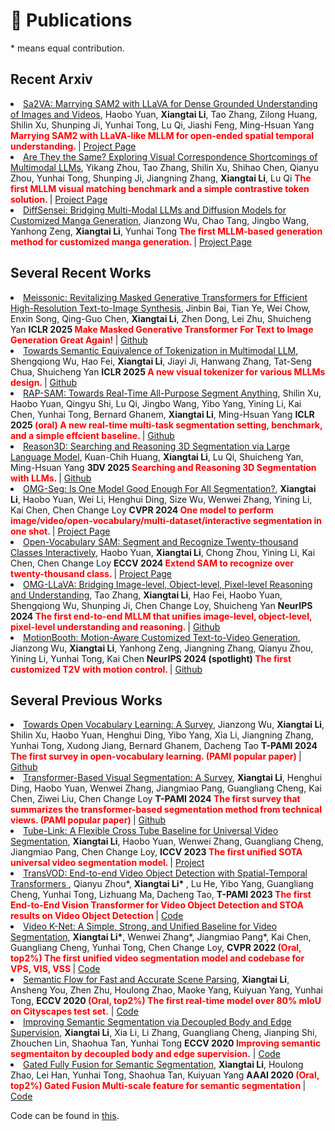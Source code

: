 # 📝 Publications  

\* means equal contribution.


## Recent Arxiv 

<li><a href="https://arxiv.org/abs/2501.04001">Sa2VA: Marrying SAM2 with LLaVA for Dense Grounded Understanding of Images and Videos</a>,  
     Haobo Yuan, <strong>Xiangtai Li</strong>, Tao Zhang, Zilong Huang, Shilin Xu, Shunping Ji, Yunhai Tong, Lu Qi, Jiashi Feng, Ming-Hsuan Yang
      <strong><span style="color:red"> Marrying SAM2 with LLaVA-like MLLM for open-ended spatial temporal understanding. </span> </strong> | <a href="https://lxtgh.github.io/project/sa2va/">Project Page</a> </li>

<li><a href="https://arxiv.org/abs/2501.04670">Are They the Same? Exploring Visual Correspondence Shortcomings of Multimodal LLMs</a>,  
    Yikang Zhou, Tao Zhang, Shilin Xu, Shihao Chen, Qianyu Zhou, Yunhai Tong, Shunping Ji, Jiangning Zhang, <strong>Xiangtai Li</strong>, Lu Qi
      <strong><span style="color:red"> The first MLLM visual matching benchmark and a simple contrastive token solution. </span> </strong> | <a href="https://zhouyiks.github.io/projects/CoLVA/">Project Page</a> </li>

<li><a href="https://arxiv.org/abs/2412.07589">DiffSensei: Bridging Multi-Modal LLMs and Diffusion Models for Customized Manga Generation</a>,  
     Jianzong Wu, Chao Tang, Jingbo Wang, Yanhong Zeng, <strong>Xiangtai Li</strong>, Yunhai Tong
      <strong> <span style="color:red"> The first MLLM-based generation method for customized manga generation. </span> </strong> | <a href="https://jianzongwu.github.io/projects/diffsensei/">Project Page</a> </li>


## Several Recent Works

<li><a href="https://arxiv.org/abs/2410.08261">Meissonic: Revitalizing Masked Generative Transformers for Efficient High-Resolution Text-to-Image Synthesis</a>,
    Jinbin Bai, Tian Ye, Wei Chow, Enxin Song, Qing-Guo Chen,  <strong>Xiangtai Li</strong>, Zhen Dong, Lei Zhu, Shuicheng Yan
      <strong>ICLR 2025<span style="color:red"> Make Masked Generative Transformer For Text to Image Generation Great Again! </span> </strong> | <a href="https://github.com/viiika/Meissonic">Github</a> </li>

<li><a href="https://arxiv.org/abs/2406.05127">Towards Semantic Equivalence of Tokenization in Multimodal LLM</a>,
    Shengqiong Wu, Hao Fei, <strong>Xiangtai Li</strong>, Jiayi Ji, Hanwang Zhang, Tat-Seng Chua, Shuicheng Yan
      <strong>ICLR 2025<span style="color:red"> A new visual tokenizer for various MLLMs design. </span> </strong> | <a href="https://sqwu.top/SeTok-web/">Github</a> </li>

<li><a href="https://arxiv.org/abs/2406.05127">RAP-SAM: Towards Real-Time All-Purpose Segment Anything</a>,
   Shilin Xu, Haobo Yuan, Qingyu Shi, Lu Qi, Jingbo Wang, Yibo Yang, Yining Li, Kai Chen, Yunhai Tong, Bernard Ghanem,  <strong>Xiangtai Li</strong>, Ming-Hsuan Yang
      <strong>ICLR 2025<span style="color:red"> (oral) A new real-time multi-task segmentation setting, benchmark, and a simple effcient baseline. </span> </strong> | <a href="https://github.com/xushilin1/RAP-SAM/">Github</a> </li>

<li><a href="https://arxiv.org/abs/2406.05127">Reason3D: Searching and Reasoning 3D Segmentation via Large Language Model</a>,
    Kuan-Chih Huang, <strong>Xiangtai Li</strong>, Lu Qi, Shuicheng Yan, Ming-Hsuan Yang
      <strong>3DV 2025<span style="color:red"> Searching and Reasoning 3D Segmentation with LLMs. </span> </strong> | <a href="https://github.com/lxtGH/Awesome-Segmentation-With-Transformer">Github</a> </li>

<li><a href="https://arxiv.org/abs/2401.10229">OMG-Seg: Is One Model Good Enough For All Segmentation?</a>,  
     <strong>Xiangtai Li</strong>, Haobo Yuan, Wei Li, Henghui Ding, Size Wu, Wenwei Zhang, Yining Li, Kai Chen, Chen Change Loy
      <strong>CVPR 2024 <span style="color:red"> One model to perform image/video/open-vocabulary/multi-dataset/interactive segmentation in one shot. </span> </strong> | <a href=" https://lxtgh.github.io/project/omg_seg/">Project Page</a> </li>

<li><a href="https://arxiv.org/abs/2401.02955">Open-Vocabulary SAM: Segment and Recognize Twenty-thousand Classes Interactively</a>,  
       Haobo Yuan, <strong>Xiangtai Li</strong>, Chong Zhou, Yining Li, Kai Chen, Chen Change Loy
      <strong>ECCV 2024 <span style="color:red"> Extend SAM to recognize over twenty-thousand class. </span> </strong> | <a href="https://github.com/HarborYuan/ovsam">Project Page</a> </li>

<li><a href="https://arxiv.org/abs/2406.19389">OMG-LLaVA: Bridging Image-level, Object-level, Pixel-level Reasoning and Understanding</a>,  
     Tao Zhang, <strong>Xiangtai Li</strong>, Hao Fei, Haobo Yuan, Shengqiong Wu, Shunping Ji, Chen Change Loy, Shuicheng Yan
      <strong>NeurIPS 2024 <span style="color:red"> The first end-to-end MLLM that unifies image-level, object-level, pixel-level understanding and reasoning. </span> </strong> | <a href="https://github.com/lxtGH/OMG-Seg">Github</a> </li>

<li><a href="https://arxiv.org/abs/2406.17758">MotionBooth: Motion-Aware Customized Text-to-Video Generation</a>,  
     Jianzong Wu, <strong>Xiangtai Li</strong>, Yanhong Zeng, Jiangning Zhang, Qianyu Zhou, Yining Li, Yunhai Tong, Kai Chen
      <strong>NeurIPS 2024 (spotlight)<span style="color:red"> The first customized T2V with motion control. </span> </strong> | <a href="https://github.com/jianzongwu/MotionBooth">Github</a> </li>



## Several Previous Works

<li><a href="https://arxiv.org/abs/2306.15880">Towards Open Vocabulary Learning: A Survey</a>,  
     Jianzong Wu, <strong>Xiangtai Li</strong>, Shilin Xu, Haobo Yuan, Henghui Ding, Yibo Yang, Xia Li, Jiangning Zhang, Yunhai Tong, Xudong Jiang, Bernard Ghanem, Dacheng Tao
      <strong>T-PAMI 2024 <span style="color:red"> The first survey in open-vocabulary learning. (PAMI popular paper) </span> </strong> | <a href="https://github.com/jianzongwu/Awesome-Open-Vocabulary">Github</a> </li>

<li><a href="https://arxiv.org/abs/2304.09854">Transformer-Based Visual Segmentation: A Survey</a>,  
     <strong>Xiangtai Li</strong>, Henghui Ding, Haobo Yuan, Wenwei Zhang, Jiangmiao Pang, Guangliang Cheng, Kai Chen, Ziwei Liu, Chen Change Loy
      <strong>T-PAMI 2024 <span style="color:red"> The first survey that summarizes the transformer-based segmentation method from technical views. (PAMI popular paper) </span> </strong> | <a href="https://github.com/lxtGH/Awesome-Segmentation-With-Transformer">Github</a> </li>

<li><a href="https://arxiv.org/abs/2303.12782">Tube-Link: A Flexible Cross Tube Baseline for Universal Video Segmentation</a>,  
      <strong>Xiangtai Li</strong>, Haobo Yuan, Wenwei Zhang, Guangliang Cheng, Jiangmiao Pang, Chen Change Loy,
      <strong>ICCV 2023 <span style="color:red"> The first unified SOTA universal video segmentation model. </span> </strong> | <a href="https://github.com/lxtGH/Tube-Link">Project</a> </li>

<li><a href="https://arxiv.org/abs/2201.05047"> TransVOD: End-to-end Video Object Detection with Spatial-Temporal Transformers </a>,  
    Qianyu Zhou*,  <strong> Xiangtai Li* </strong>, Lu He, Yibo Yang, Guangliang Cheng, Yunhai Tong, Lizhuang Ma, Dacheng Tao,
      <strong>T-PAMI 2023 <span style="color:red"> The first End-to-End Vision Transformer for Video Object Detection and STOA results on Video Object Detection </span> </strong> | <a href="https://github.com/SJTU-LuHe/TransVOD">Code</a> </li>

<li><a href="https://arxiv.org/abs/2204.04656">Video K-Net: A Simple, Strong, and Unified Baseline for Video Segmentation</a>,  
      <strong>Xiangtai Li*</strong>, Wenwei Zhang*, Jiangmiao Pang*, Kai Chen, Guangliang Cheng, Yunhai Tong, Chen Change Loy,
      <strong>CVPR 2022 <span style="color:red">(Oral, top2%) The first unified video segmentation model and codebase for VPS, VIS, VSS</span> </strong> | <a href="https://github.com/lxtGH/Video-K-Net">Code</a> </li>

<li><a href="https://arxiv.org/abs/2002.10120">Semantic Flow for Fast and Accurate Scene Parsing</a>,  
      <strong>Xiangtai Li</strong>, Ansheng You, Zhen Zhu, Houlong Zhao, Maoke Yang, Kuiyuan Yang, Yunhai Tong,
      <strong>ECCV 2020 <span style="color:red">(Oral, top2%) The first real-time model over 80% mIoU on Cityscapes test set.</span></strong> | <a href="https://github.com/lxtGH/SFSegNets">Code</a> </li>

<li><a href="https://arxiv.org/abs/2007.10035">Improving Semantic Segmentation via Decoupled Body and Edge Supervision</a>,  
     <strong>Xiangtai Li</strong>, Xia Li, Li Zhang, Guangliang Cheng, Jianping Shi, Zhouchen Lin, Shaohua Tan, Yunhai Tong
      <strong>ECCV 2020 <span style="color:red"> Improving semantic segmentaiton by decoupled body and edge supervision.</span></strong> | <a href="https://github.com/lxtGH/DecoupleSegNets">Code</a> </li>

<li><a href="https://arxiv.org/abs/1904.01803">Gated Fully Fusion for Semantic Segmentation</a>,  
     <strong>Xiangtai Li</strong>, Houlong Zhao, Lei Han, Yunhai Tong, Shaohua Tan, Kuiyuan Yang
      <strong>AAAI 2020 <span style="color:red"> (Oral, top2%) Gated Fusion Multi-scale feature for semantic segmentation </span></strong> | <a href="https://github.com/lxtGH/DecoupleSegNets">Code</a> </li>

Code can be found in [this](https://github.com/lxtGH).